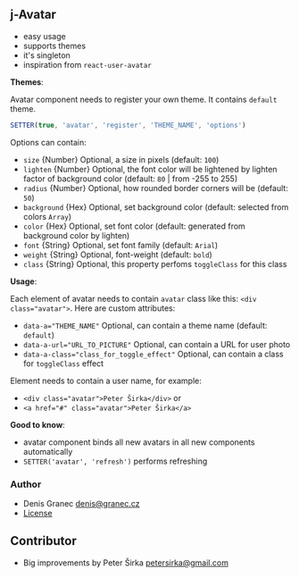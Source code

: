 ﻿## j-Avatar

- easy usage
- supports themes
- it's singleton
- inspiration from `react-user-avatar`

__Themes__:

Avatar component needs to register your own theme. It contains `default` theme.

```javascript
SETTER(true, 'avatar', 'register', 'THEME_NAME', 'options')
```

Options can contain:

- `size` {Number} Optional, a size in pixels (default: `100`)
- `lighten` {Number} Optional, the font color will be lightened by lighten factor of background color (default: `80` | from -255 to 255)
- `radius` {Number} Optional, how rounded border corners will be (default: `50`)
- `background` {Hex} Optional, set background color (default: selected from colors `Array`)
- `color` {Hex} Optional, set font color (default: generated from background color by lighten)
- `font` {String} Optional, set font family (default: `Arial`)
- `weight` {String} Optional, font-weight (default: `bold`)
- `class` {String} Optional, this property perfoms `toggleClass` for this class

__Usage__:

Each element of avatar needs to contain `avatar` class like this: `<div class="avatar">`. Here are custom attributes:

- `data-a="THEME_NAME"` Optional, can contain a theme name (default: `default`)
- `data-a-url="URL_TO_PICTURE"` Optional, can contain a URL for user photo
- `data-a-class="class_for_toggle_effect"` Optional, can contain a class for `toggleClass` effect

Element needs to contain a user name, for example:

- `<div class="avatar">Peter Širka</div>` or
- `<a href="#" class="avatar">Peter Širka</a>`

__Good to know__:

- avatar component binds all new avatars in all new components automatically
- `SETTER('avatar', 'refresh')` performs refreshing

### Author

- Denis Granec <denis@granec.cz>
- [License](https://www.totaljs.com/licenses/)

## Contributor

- Big improvements by Peter Širka <petersirka@gmail.com>